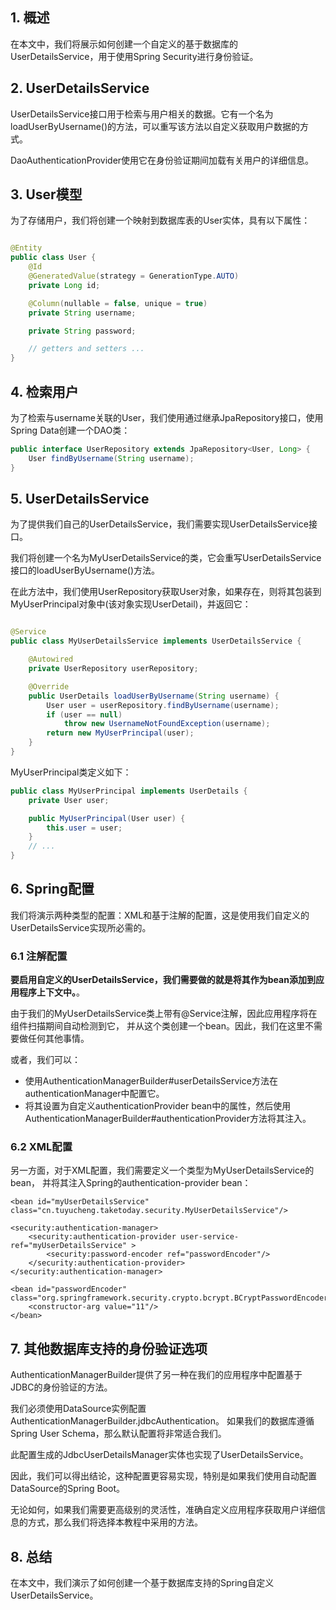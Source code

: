 ## 1. 概述

在本文中，我们将展示如何创建一个自定义的基于数据库的UserDetailsService，用于使用Spring Security进行身份验证。

## 2. UserDetailsService

UserDetailsService接口用于检索与用户相关的数据。它有一个名为loadUserByUsername()的方法，可以重写该方法以自定义获取用户数据的方式。

DaoAuthenticationProvider使用它在身份验证期间加载有关用户的详细信息。

## 3. User模型

为了存储用户，我们将创建一个映射到数据库表的User实体，具有以下属性：

```java

@Entity
public class User {
    @Id
    @GeneratedValue(strategy = GenerationType.AUTO)
    private Long id;

    @Column(nullable = false, unique = true)
    private String username;

    private String password;

    // getters and setters ...
}
```

## 4. 检索用户

为了检索与username关联的User，我们使用通过继承JpaRepository接口，使用Spring Data创建一个DAO类：

```java
public interface UserRepository extends JpaRepository<User, Long> {
    User findByUsername(String username);
}
```

## 5. UserDetailsService

为了提供我们自己的UserDetailsService，我们需要实现UserDetailsService接口。

我们将创建一个名为MyUserDetailsService的类，它会重写UserDetailsService接口的loadUserByUsername()方法。

在此方法中，我们使用UserRepository获取User对象，如果存在，则将其包装到MyUserPrincipal对象中(该对象实现UserDetail)，并返回它：

```java

@Service
public class MyUserDetailsService implements UserDetailsService {

    @Autowired
    private UserRepository userRepository;

    @Override
    public UserDetails loadUserByUsername(String username) {
        User user = userRepository.findByUsername(username);
        if (user == null)
            throw new UsernameNotFoundException(username);
        return new MyUserPrincipal(user);
    }
}
```

MyUserPrincipal类定义如下：

```java
public class MyUserPrincipal implements UserDetails {
    private User user;

    public MyUserPrincipal(User user) {
        this.user = user;
    }
    // ...
}
```

## 6. Spring配置

我们将演示两种类型的配置：XML和基于注解的配置，这是使用我们自定义的UserDetailsService实现所必需的。

### 6.1 注解配置

**要启用自定义的UserDetailsService，我们需要做的就是将其作为bean添加到应用程序上下文中。**。

由于我们的MyUserDetailsService类上带有@Service注解，因此应用程序将在组件扫描期间自动检测到它，
并从这个类创建一个bean。因此，我们在这里不需要做任何其他事情。

或者，我们可以：

+ 使用AuthenticationManagerBuilder#userDetailsService方法在authenticationManager中配置它。
+ 将其设置为自定义authenticationProvider bean中的属性，然后使用AuthenticationManagerBuilder#authenticationProvider方法将其注入。

### 6.2 XML配置

另一方面，对于XML配置，我们需要定义一个类型为MyUserDetailsService的bean，
并将其注入Spring的authentication-provider bean：

```text
<bean id="myUserDetailsService" class="cn.tuyucheng.taketoday.security.MyUserDetailsService"/>

<security:authentication-manager>
    <security:authentication-provider user-service-ref="myUserDetailsService" >
        <security:password-encoder ref="passwordEncoder"/>
    </security:authentication-provider>
</security:authentication-manager>
    
<bean id="passwordEncoder" class="org.springframework.security.crypto.bcrypt.BCryptPasswordEncoder">
    <constructor-arg value="11"/>
</bean>
```

## 7. 其他数据库支持的身份验证选项

AuthenticationManagerBuilder提供了另一种在我们的应用程序中配置基于JDBC的身份验证的方法。

我们必须使用DataSource实例配置AuthenticationManagerBuilder.jdbcAuthentication。
如果我们的数据库遵循Spring User Schema，那么默认配置将非常适合我们。

此配置生成的JdbcUserDetailsManager实体也实现了UserDetailsService。

因此，我们可以得出结论，这种配置更容易实现，特别是如果我们使用自动配置DataSource的Spring Boot。

无论如何，如果我们需要更高级别的灵活性，准确自定义应用程序获取用户详细信息的方式，那么我们将选择本教程中采用的方法。

## 8. 总结

在本文中，我们演示了如何创建一个基于数据库支持的Spring自定义UserDetailsService。